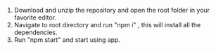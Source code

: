 1) Download and unzip the repository and open the root folder in your favorite editor.
2) Navigate to root directory and run "npm i" , this will install all the dependencies.
3) Run "npm start" and start using app.
